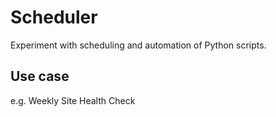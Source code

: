 # Scheduler

Experiment with scheduling and automation of Python scripts. 

## Use case

e.g. Weekly Site Health Check
